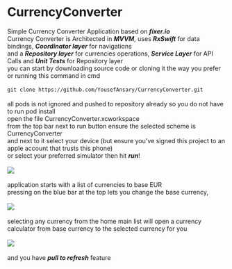 # CurrencyConverter
Simple Currency Converter Application based on ***fixer.io*** <br/>
Currency Converter is Architected in ***MVVM***, uses ***RxSwift*** for data bindings, ***Coordinator layer*** for navigations <br/>
and a ***Repository layer*** for currencies operations, ***Service Layer*** for API Calls and ***Unit Tests*** for Repository layer <br/>
you can start by downloading source code or cloning it the way you prefer or running this command in cmd <br/> <br/>
```git clone https://github.com/YousefAnsary/CurrencyConverter.git``` <br/> <br/>
all pods is not ignored and pushed to repository already so you do not have to run pod install <br/>
open the file CurrencyConverter.xcworkspace <br/>
from the top bar next to run button ensure the selected scheme is CurrencyConverter <br/>
and next to it select your device (but ensure you've signed this project to an apple account that trusts this phone) <br/>
or select your preferred simulator then hit ***run***! <br/> <br/>
![](https://raw.githubusercontent.com/YousefAnsary/CurrencyConverter/main/Simulator%20Screen%20Shot%20-%20iPhone%2012%20mini%20-%202020-12-21%20at%2012.24.57.png)
<br/> <br/>
application starts with a list of currencies to base EUR <br/>
pressing on the blue bar at the top lets you change the base currency, <br/> <br/>
![](https://raw.githubusercontent.com/YousefAnsary/CurrencyConverter/main/Simulator%20Screen%20Shot%20-%20iPhone%2012%20mini%20-%202020-12-21%20at%2012.25.26.png)
<br/> <br/>
selecting any currency from the home main list will open a currency calculator from base currency to the selected currency for you <br/> <br/>
![](https://github.com/YousefAnsary/CurrencyConverter/raw/main/Simulator%20Screen%20Shot%20-%20iPhone%2012%20mini%20-%202020-12-21%20at%2012.25.46.png)
<br/><br/>
and you have ***pull to refresh*** feature
